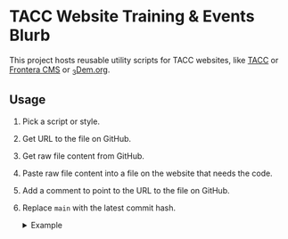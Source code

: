 # TACC Website Training & Events Blurb

This project hosts reusable utility scripts for TACC websites, like [TACC](https://www.tacc.utexas.edu) or [Frontera CMS](https://frontera-portal.tacc.utexas.edu) or [<sub>3</sub>Dem.org](https://3dem.org/).

## Usage

1. Pick a script or style.
2. Get URL to the file on GitHub.
3. Get raw file content from GitHub.
4. Paste raw file content into a file on the website that needs the code.
5. Add a comment to point to the URL to the file on GitHub.
6. Replace `main` with the latest commit hash.

    <details><summary>Example</summary>

    ```
    /* SEE: https://github.com/tacc-wbomar/tacc-web-utilities/blob/bcec608/scripts/open-ext-link-in-new-tab.js */
    /* (code copied from this repo) */
    ````

    </details>
